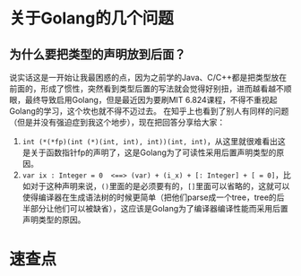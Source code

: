# 关于Golang的几个问题
## 为什么要把类型的声明放到后面？
说实话这是一开始让我最困惑的点，因为之前学的Java、C/C++都是把类型放在前面的，形成了惯性，突然看到类型后置的写法就会觉得好别扭，进而越看越不顺眼，最终导致启用Golang，但是最近因为要刷MIT 6.824课程，不得不重视起Golang的学习，这个坎也就不得不迈过去。
在知乎上也看到了别人有同样的问题（但是并没有强迫症到我这个地步），现在把回答分享给大家：
1. `int (*(*fp)(int (*)(int, int), int))(int, int)`，从这里就很难看出这是关于函数指针fp的声明了，这是Golang为了可读性采用后置声明类型的原因。
2. `var ix : Integer = 0  <==> (var) + (i_x) + [: Integer] + [ = 0]`，比如对于这种声明来说，`()`里面的是必须要有的，`[]`里面可以省略的，这就可以使得编译器在生成语法树的时候更简单（把他们parse成一个tree，tree的后半部分让他们可以被缺省），这应该是Golang为了编译器编译性能而采用后置声明类型的原因。


# 速查点
